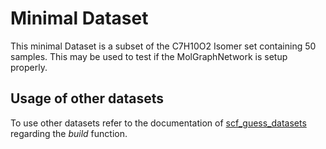 # Minimal Dataset 
This minimal Dataset is a subset of the C7H10O2 Isomer set containing 50 samples. This may be used to test if the MolGraphNetwork is setup properly. 

## Usage of other datasets
To use other datasets refer to the documentation of [scf_guess_datasets](https://github.com/hauser-group/scf_guess_datasets/tree/main) regarding the *build* function. 